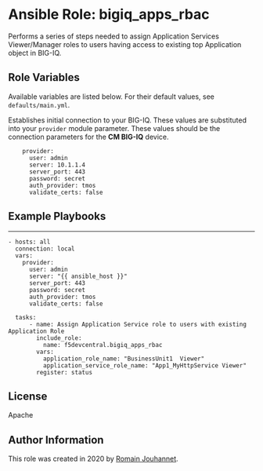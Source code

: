 # Ansible Role: bigiq_apps_rbac

Performs a series of steps needed to assign Application Services Viewer/Manager roles to users having access to existing top Application object in BIG-IQ.

## Role Variables

Available variables are listed below. For their default values, see `defaults/main.yml`.

Establishes initial connection to your BIG-IQ. These values are substituted into
your ``provider`` module parameter. These values should be the connection parameters
for the **CM BIG-IQ** device.

        provider:
          user: admin
          server: 10.1.1.4
          server_port: 443
          password: secret
          auth_provider: tmos
          validate_certs: false

## Example Playbooks

   ---
    - hosts: all
      connection: local
      vars:
        provider:
          user: admin
          server: "{{ ansible_host }}"
          server_port: 443
          password: secret
          auth_provider: tmos
          validate_certs: false

      tasks:
          - name: Assign Application Service role to users with existing Application Role
            include_role:
              name: f5devcentral.bigiq_apps_rbac
            vars:
              application_role_name: "BusinessUnit1  Viewer"
              application_service_role_name: "App1_MyHttpService Viewer"
            register: status


## License

Apache

## Author Information

This role was created in 2020 by [Romain Jouhannet](https://github.com/rjouhann).

[1]: https://galaxy.ansible.com/f5devcentral/bigiq_pinning_deploy_objects

